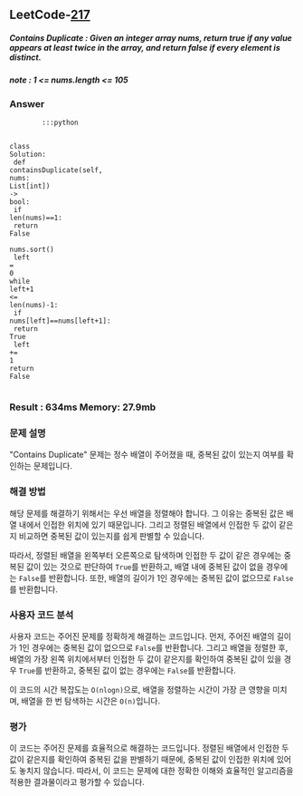 <h2>LeetCode-<a href="https://leetcode.com/problems/contains-duplicate/">217</a></h2>
<h5>Contains Duplicate : Given an integer array nums, return true if any value appears at least twice in the array, and return false if every element is distinct.</h5>
<h5>note : 1 &lt;= nums.length &lt;= 105</h5><h3>Answer</h3><div class="codehilite"><pre><span></span><code><span class="w">        </span><span class="o">::</span><span class="err">:</span><span class="n">python</span><span class="w"></span>

<span class="k">class</span><span class="w"> </span><span class="nl">Solution</span><span class="p">:</span><span class="w"></span>
<span class="w">    </span><span class="n">def</span><span class="w"> </span><span class="n">containsDuplicate</span><span class="p">(</span><span class="n">self</span><span class="p">,</span><span class="w"> </span><span class="nl">nums</span><span class="p">:</span><span class="w"> </span><span class="n">List</span><span class="o">[</span><span class="n">int</span><span class="o">]</span><span class="p">)</span><span class="w"> </span><span class="o">-&gt;</span><span class="w"> </span><span class="nl">bool</span><span class="p">:</span><span class="w"></span>
<span class="w">        </span><span class="k">if</span><span class="w"> </span><span class="nf">len</span><span class="p">(</span><span class="n">nums</span><span class="p">)</span><span class="o">==</span><span class="mi">1</span><span class="err">:</span><span class="w"></span>
<span class="w">            </span><span class="k">return</span><span class="w"> </span><span class="k">False</span><span class="w"></span>
<span class="w">        </span><span class="n">nums</span><span class="p">.</span><span class="n">sort</span><span class="p">()</span><span class="w"></span>
<span class="w">        </span><span class="nf">left</span><span class="w"> </span><span class="o">=</span><span class="w"> </span><span class="mi">0</span><span class="w"></span>
<span class="w">        </span><span class="k">while</span><span class="w"> </span><span class="nf">left</span><span class="o">+</span><span class="mi">1</span><span class="w"> </span><span class="o">&lt;=</span><span class="w"> </span><span class="nf">len</span><span class="p">(</span><span class="n">nums</span><span class="p">)</span><span class="o">-</span><span class="mi">1</span><span class="err">:</span><span class="w"></span>
<span class="w">            </span><span class="k">if</span><span class="w"> </span><span class="n">nums</span><span class="o">[</span><span class="n">left</span><span class="o">]==</span><span class="n">nums</span><span class="o">[</span><span class="n">left+1</span><span class="o">]</span><span class="err">:</span><span class="w"></span>
<span class="w">                </span><span class="k">return</span><span class="w"> </span><span class="k">True</span><span class="w"></span>
<span class="w">            </span><span class="nf">left</span><span class="w"> </span><span class="o">+=</span><span class="w"> </span><span class="mi">1</span><span class="w"></span>
<span class="w">        </span><span class="k">return</span><span class="w"> </span><span class="k">False</span><span class="w"></span>
</code></pre></div><h3>Result : 634ms Memory: 27.9mb</h3>
 ### 문제 설명

"Contains Duplicate" 문제는 정수 배열이 주어졌을 때, 중복된 값이 있는지 여부를 확인하는 문제입니다.

### 해결 방법

해당 문제를 해결하기 위해서는 우선 배열을 정렬해야 합니다. 그 이유는 중복된 값은 배열 내에서 인접한 위치에 있기 때문입니다. 그리고 정렬된 배열에서 인접한 두 값이 같은지 비교하면 중복된 값이 있는지를 쉽게 판별할 수 있습니다.

따라서, 정렬된 배열을 왼쪽부터 오른쪽으로 탐색하며 인접한 두 값이 같은 경우에는 중복된 값이 있는 것으로 판단하여 `True`를 반환하고, 배열 내에 중복된 값이 없을 경우에는 `False`를 반환합니다. 또한, 배열의 길이가 1인 경우에는 중복된 값이 없으므로 `False`를 반환합니다.

### 사용자 코드 분석

사용자 코드는 주어진 문제를 정확하게 해결하는 코드입니다. 먼저, 주어진 배열의 길이가 1인 경우에는 중복된 값이 없으므로 `False`를 반환합니다. 그리고 배열을 정렬한 후, 배열의 가장 왼쪽 위치에서부터 인접한 두 값이 같은지를 확인하여 중복된 값이 있을 경우 `True`를 반환하고, 중복된 값이 없는 경우에는 `False`를 반환합니다.

이 코드의 시간 복잡도는 `O(nlogn)`으로, 배열을 정렬하는 시간이 가장 큰 영향을 미치며, 배열을 한 번 탐색하는 시간은 `O(n)`입니다.

### 평가

이 코드는 주어진 문제를 효율적으로 해결하는 코드입니다. 정렬된 배열에서 인접한 두 값이 같은지를 확인하여 중복된 값을 판별하기 때문에, 중복된 값이 인접한 위치에 있어도 놓치지 않습니다. 따라서, 이 코드는 문제에 대한 정확한 이해와 효율적인 알고리즘을 적용한 결과물이라고 평가할 수 있습니다.